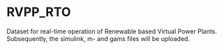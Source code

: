 # RVPP_RTO
Dataset for real-time operation of Renewable based Virtual Power Plants. Subsequently, the simulink, m- and gams files will be uploaded.
